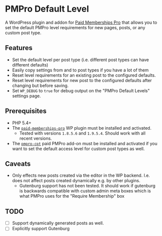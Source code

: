 # PMPro Default Level

A WordPress plugin and addon for [Paid Memberships Pro](https://paidmembershipspro.com/) that allows you to
set the default PMPro level requirements for new pages, posts, or any custom post type.

## Features

 - Set the default level per post type (i.e. different post types can have different defaults)
 - Easily copy settings from and to post types if you have a lot of them
 - Reset level requirements for an existing post to the configured defaults.
 - Reset level requirements for new post to the configured defaults after changing but before saving.
 - Set `WP_DEBUG` to `true` for debug output on the "PMPro Default Levels" settings page.

## Prerequisites

 - PHP 5.4+
 - The [`paid-memberships-pro`](https://paidmembershipspro.com/) WP plugin must be installed and activated.
    - Tested with versions `1.8.5.6` and `1.9.5.4`. Should work with all recent versions.
 - The [`pmpro-cpt`](https://www.paidmembershipspro.com/add-ons/custom-post-type-membership-access/) paid PMPro
   add-on must be installed and activated if you want to set the default access level for custom post types as
   well.

## Caveats

 - Only effects new posts created via the editor in the WP backend. I.e. does not affect posts created
   dynamically e.g. by other plugins.
    - Gutenburg support has not been tested. It should work if gutenburg is backwards compatible with custom
      admin meta boxes which is what PMPro uses for the "Require Membership" box

## TODO

 - [ ] Support dynamically generated posts as well.
 - [ ] Explicitly support Gutenburg
